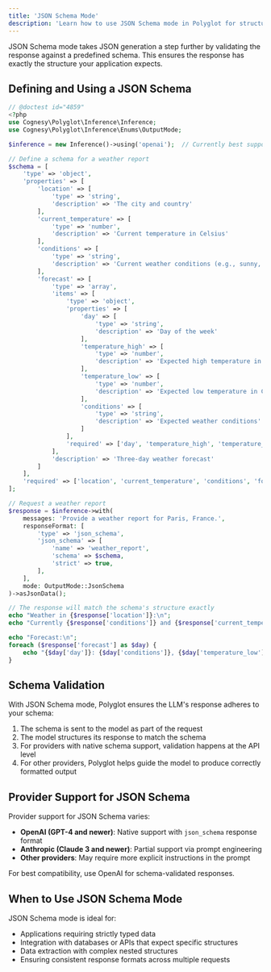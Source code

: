 ```yaml
---
title: 'JSON Schema Mode'
description: 'Learn how to use JSON Schema mode in Polyglot for structured and validated LLM responses.'
---
```


JSON Schema mode takes JSON generation a step further by validating the response against a predefined schema. This ensures the response has exactly the structure your application expects.

## Defining and Using a JSON Schema

```php
// @doctest id="4859"
<?php
use Cognesy\Polyglot\Inference\Inference;
use Cognesy\Polyglot\Inference\Enums\OutputMode;

$inference = new Inference()->using('openai');  // Currently best supported by OpenAI

// Define a schema for a weather report
$schema = [
    'type' => 'object',
    'properties' => [
        'location' => [
            'type' => 'string',
            'description' => 'The city and country'
        ],
        'current_temperature' => [
            'type' => 'number',
            'description' => 'Current temperature in Celsius'
        ],
        'conditions' => [
            'type' => 'string',
            'description' => 'Current weather conditions (e.g., sunny, rainy)'
        ],
        'forecast' => [
            'type' => 'array',
            'items' => [
                'type' => 'object',
                'properties' => [
                    'day' => [
                        'type' => 'string',
                        'description' => 'Day of the week'
                    ],
                    'temperature_high' => [
                        'type' => 'number',
                        'description' => 'Expected high temperature in Celsius'
                    ],
                    'temperature_low' => [
                        'type' => 'number',
                        'description' => 'Expected low temperature in Celsius'
                    ],
                    'conditions' => [
                        'type' => 'string',
                        'description' => 'Expected weather conditions'
                    ]
                ],
                'required' => ['day', 'temperature_high', 'temperature_low', 'conditions']
            ],
            'description' => 'Three-day weather forecast'
        ]
    ],
    'required' => ['location', 'current_temperature', 'conditions', 'forecast']
];

// Request a weather report
$response = $inference->with(
    messages: 'Provide a weather report for Paris, France.',
    responseFormat: [
        'type' => 'json_schema',
        'json_schema' => [
            'name' => 'weather_report',
            'schema' => $schema,
            'strict' => true,
        ],
    ],
    mode: OutputMode::JsonSchema
)->asJsonData();

// The response will match the schema's structure exactly
echo "Weather in {$response['location']}:\n";
echo "Currently {$response['conditions']} and {$response['current_temperature']}°C\n\n";

echo "Forecast:\n";
foreach ($response['forecast'] as $day) {
    echo "{$day['day']}: {$day['conditions']}, {$day['temperature_low']}°C to {$day['temperature_high']}°C\n";
}
```


## Schema Validation

With JSON Schema mode, Polyglot ensures the LLM's response adheres to your schema:

1. The schema is sent to the model as part of the request
2. The model structures its response to match the schema
3. For providers with native schema support, validation happens at the API level
4. For other providers, Polyglot helps guide the model to produce correctly formatted output


## Provider Support for JSON Schema

Provider support for JSON Schema varies:

- **OpenAI (GPT-4 and newer)**: Native support with `json_schema` response format
- **Anthropic (Claude 3 and newer)**: Partial support via prompt engineering
- **Other providers**: May require more explicit instructions in the prompt

For best compatibility, use OpenAI for schema-validated responses.


## When to Use JSON Schema Mode

JSON Schema mode is ideal for:
- Applications requiring strictly typed data
- Integration with databases or APIs that expect specific structures
- Data extraction with complex nested structures
- Ensuring consistent response formats across multiple requests
